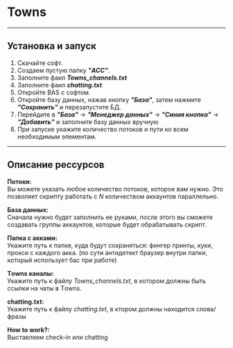 # Towns
___
## Установка и запуск
1. Скачайте софт.
2. Создаем пустую папку **_"ACC"_**.
3. Заполните фаил **_Towns_channels.txt_**
4. Заполните фаил **_chatting.txt_** 
5. Откройте BAS с софтом.
6. Откройте базу данных, нажав кнопку **_"База"_**, затем нажмите **_"Сохранить"_** и перезапустите БД.
7. Перейдите в **_"База"_** → **_"Менеджер данных"_** → **_"Синия кнопка"_** → **_"Добавить"_** и заполните базу данных вручную
8. При запуске укажите количество потоков и пути ко всем необходимым элементам.
___
   ## Описание рессурсов
**Потоки:**  
Вы можете указать любое количество потоков, которое вам нужно. Это позволяет скрипту работать с _N_ количеством аккаунтов параллельно.

**База данных:**  
Сначала нужно будет заполнить ее руками, после этого вы сможете создавать группы аккаунтов, которые будет обрабатывать скрипт.  

**Папка с акками:**  
Укажите путь к папке, куда будут сохраняться: фингер принты, куки, прокси с каждого акка. (по сути антидетект браузер внутри папки, который использует бас при работе)  

**Tоwns каналы:**  
Укажите путь к файлу _Towns_channels.txt_, в котором должны быть ссылки на чаты в Tоwns.

**chatting.txt:**  
Укажите путь к файлу _chatting.txt_, в ктором должны находится слова/фразы

**How to work?:**  
Выставляем check-in или chatting
